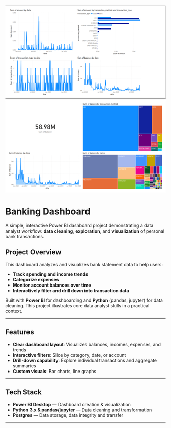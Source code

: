 ![Banking Dashboard Preview](img/banking_dashboard_pbi.png)
![Banking Dashboard Preview](img/banking_dashboard_pbi2.png)


#  Banking Dashboard

A simple, interactive Power BI dashboard project demonstrating a data analyst workflow: **data cleaning**, **exploration**, and **visualization** of personal bank transactions.

##  Project Overview

This dashboard analyzes and visualizes bank statement data to help users:

- **Track spending and income trends**
- **Categorize expenses**
- **Monitor account balances over time**
- **Interactively filter and drill down into transaction data**

Built with **Power BI** for dashboarding and **Python** (pandas, jupyter) for data cleaning. This project illustrates core data analyst skills in a practical context.

---

##  Features

- **Clear dashboard layout**: Visualizes balances, incomes, expenses, and trends
- **Interactive filters**: Slice by category, date, or account
- **Drill-down capability**: Explore individual transactions and aggregate summaries
- **Custom visuals**: Bar charts, line graphs

---

##  Tech Stack

- **Power BI Desktop** — Dashboard creation & visualization
- **Python 3.x & pandas/jupyter** — Data cleaning and transformation
- **Postgres** — Data storage, data integrity and transfer

---



